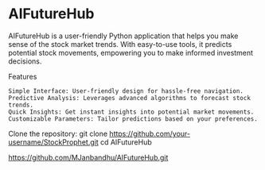 # AIFutureHub
AIFutureHub is a user-friendly Python application that helps you make sense of the stock market trends. With easy-to-use tools, it predicts potential stock movements, empowering you to make informed investment decisions.

Features

    Simple Interface: User-friendly design for hassle-free navigation.
    Predictive Analysis: Leverages advanced algorithms to forecast stock trends.
    Quick Insights: Get instant insights into potential market movements.
    Customizable Parameters: Tailor predictions based on your preferences.

Clone the repository:
git clone https://github.com/your-username/StockProphet.git
cd AIFutureHub


https://github.com/MJanbandhu/AIFutureHub.git
